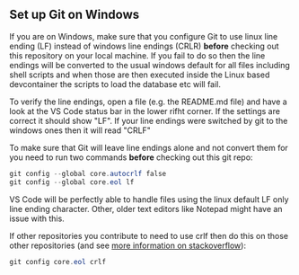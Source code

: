 ## Set up Git on Windows

If you are on Windows, make sure that you configure Git to use linux line ending (LF) instead of windows line endings (CRLR) **before** checking out this repository on your local machine. If you fail to do so then the line endings will be converted to the usual windows default for all files including shell scripts and when those are then executed inside the Linux based devcontainer the scripts to load the database etc will fail.

To verify the line endings, open a file (e.g. the README.md file) and have a look at the VS Code status bar in the lower rifht corner. If the settings are correct it should show "LF". If your line endings were switched by git to the windows ones then it will read "CRLF"

To make sure that Git will leave line endings alone and not convert them for you need to run two commands **before** checking out this git repo:

```powershell
git config --global core.autocrlf false
git config --global core.eol lf
```

VS Code will be perfectly able to handle files using the linux default LF only line ending character. Other, older text editors like Notepad might have an issue with this.

If other repositories you contribute to need to use crlf then do this on those other repositories (and see [more information on stackoverflow](https://stackoverflow.com/questions/2517190/how-do-i-force-git-to-use-lf-instead-of-crlf-under-windows)):

```powershell
git config core.eol crlf
```
